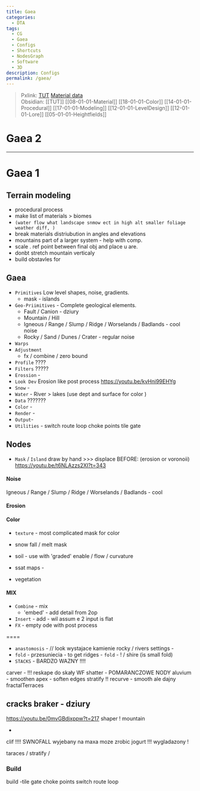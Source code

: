 ```yaml
---
title: Gaea
categories:
  - DTA
tags:
  - CG
  - Gaea
  - Configs
  - Shortcuts
  - NodesGraph
  - Software
  - 3D
description: Configs
permalink: /gaea/
---
```

> Pxlink: [TUT](/tutmain/) [Material data](/matdata/)   
> Obsidian: [[TUT]]   [[08-01-01-Material]] [[18-01-01-Color]]  [[14-01-01-Procedural]]  [[17-01-01-Modeling]] [[12-01-01-LevelDesign]] [[12-01-01-Lore]] [[05-01-01-Heightfields]]



# Gaea 2








-------------

# Gaea 1
##  Terrain modeling
- procedural process
- make list of materials > biomes
- `(water flow what landscape snmow ect in high alt smaller foliage weather diff, )`
- break materials distriubution in angles and elevations
- mountains part of a larger system - help with comp.
- scale . ref point between final obj and place u are.
- donbt stretch mountain verticaly
- build obstavles for


## Gaea
- `Primitives` Low level shapes, noise, gradients.
    - mask   - islands
- `Geo-Priimitives` - Complete geological elements.
    - Fault / Canion - dziury
    - Mountain / Hill
    - Igneous / Range / Slump / Ridge / Worselands / Badlands - cool noise
    - Rocky / Sand / Dunes / Crater - regular noise
- `Warps`
- `Adjustment`
    - fx / combine / zero bound
- `Profile` ????
- `Filters` ?????
- `Erossion` -
- `Look Dev` Erosion like post process https://youtu.be/kvHni99EHYg
- `Snow` -
- `Water` - River > lakes (use dept and surface for color )
- `Data` ???????
- `Color` -
- `Render` -
- `Output`-
- `Utilities` - switch route loop choke points tile gate


## Nodes
- `Mask` / `Island` draw by hand >>> displace BEFORE: (erosion or voronoii) https://youtu.be/t6NLAzzs2XI?t=343

#### Noise
Igneous / Range / Slump / Ridge / Worselands / Badlands - cool

#### Erosion

#### Color
- `texture` - most complicated mask for color
- snow fall / melt mask
- soil - use with 'graded' enable  / flow / curvature

- ssat maps  -
- vegetation

#### MIX
- `Combine` - mix  
   - 'embed' - add detail from 2op
- `Insert` - add - wil assum e 2 input is flat  
- `FX` - empty ode with post process

====
- `anastomosis` - // look wystajace kamienie rocky  / rivers settings -
- `fold` - przesuniecia - to get ridges - `fold` - !  / shire (is small fold)
- `STACKS` - BARDZO WAZNY !!!!


carver - !!! reskape do skały WF
shatter - POMARANCZOWE NODY
aluvium - smoothen
apex - soften edges
stratify !!
recurve - smooth ale dajny
fractalTerraces

cracks
braker - dziury
-
https://youtu.be/0mvGBdjxppw?t=217
shaper ! mountain


-

clif !!!!
SWNOFALL wyjebany na maxa moze zrobic jogurt !!! wygladazony !

taraces / stratify /


### Build
build -tile gate
choke points
switch
route
loop
